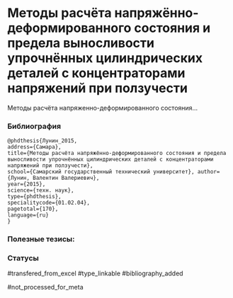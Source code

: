 # Методы расчёта напряжённо-деформированного состояния и предела выносливости упрочнённых цилиндрических деталей с концентраторами напряжений при ползучести

Методы расчёта напряженно-деформированного состояния…

### Библиография
```
@phdthesis{Лунин_2015,
address={Самара},
title={Методы расчёта напряжённо-деформированного состояния и предела выносливости упрочнённых цилиндрических деталей с концентраторами напряжений при ползучести},
school={Самарский государственный технический университет}, author={Лунин, Валентин Валериевич},
year={2015},
science={техн. наук},
type={phdthesis},
specialitycode={01.02.04},
pagetotal={170},
language={ru}
}
```

### Полезные тезисы:

### Статусы
#transfered_from_excel 
#type_linkable 
#bibliography_added

#not_processed_for_meta
